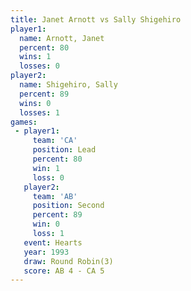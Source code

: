 ```yaml
---
title: Janet Arnott vs Sally Shigehiro
player1:                
  name: Arnott, Janet   
  percent: 80           
  wins: 1               
  losses: 0             
player2:                
  name: Shigehiro, Sally
  percent: 89           
  wins: 0               
  losses: 1             
games:
 - player1:        
     team: 'CA'    
     position: Lead
     percent: 80   
     win: 1        
     loss: 0       
   player2:          
     team: 'AB'      
     position: Second
     percent: 89     
     win: 0          
     loss: 1         
   event: Hearts       
   year: 1993          
   draw: Round Robin(3)
   score: AB 4 - CA 5  
---
```

